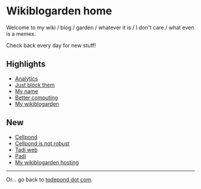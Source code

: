 # Wikiblogarden home

Welcome to my wiki / blog / garden / whatever it is / I don't care / what even is a memex.

Check back every day for new stuff!

## Highlights

- [Analytics](./social-media/analytics)
- [Just block them](./social-media/just-block-them)
- [My name](./my-name)
- [Better computing](./better-computing)
- [My wikiblogarden](./my-wikiblogarden)
  
## New

- [Cellpond](./cellpond)
- [Cellpond is not robust](./cellpond/is-not-robust)
- [Tadi web](./tadi-web)
- [Padi](./tadi-web/padi)
- [My wikiblogarden hosting](./my-wikiblogarden/hosting)

<hr>

Or... go back to [todepond dot com](/).
